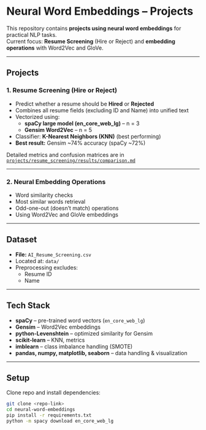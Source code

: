 # Neural Word Embeddings – Projects

This repository contains **projects using neural word embeddings** for practical NLP tasks.  
Current focus: **Resume Screening** (Hire or Reject) and **embedding operations** with Word2Vec and GloVe.

---

## Projects

### 1. Resume Screening (Hire or Reject)
- Predict whether a resume should be **Hired** or **Rejected**
- Combines all resume fields (excluding ID and Name) into unified text
- Vectorized using:
  - **spaCy large model (en_core_web_lg)** – n = 3
  - **Gensim Word2Vec** – n = 5
- Classifier: **K-Nearest Neighbors (KNN)** (best performing)
- **Best result:** Gensim ~74% accuracy (spaCy ~72%)

Detailed metrics and confusion matrices are in  
[`projects/resume_screening/results/comparison.md`](projects/resume_screening/result_comparison.md)

---

### 2. Neural Embedding Operations 
- Word similarity checks
- Most similar words retrieval
- Odd-one-out (doesn’t match) operations
- Using Word2Vec and GloVe embeddings

---

## Dataset
- **File:** `AI_Resume_Screening.csv`
- Located at: `data/`
- Preprocessing excludes:
  - Resume ID
  - Name

---

## Tech Stack
- **spaCy** – pre-trained word vectors (`en_core_web_lg`)
- **Gensim** – Word2Vec embeddings
- **python-Levenshtein** – optimized similarity for Gensim
- **scikit-learn** – KNN, metrics
- **imblearn** – class imbalance handling (SMOTE)
- **pandas, numpy, matplotlib, seaborn** – data handling & visualization

---

## Setup

Clone repo and install dependencies:
```bash
git clone <repo-link>
cd neural-word-embeddings
pip install -r requirements.txt
python -m spacy download en_core_web_lg
